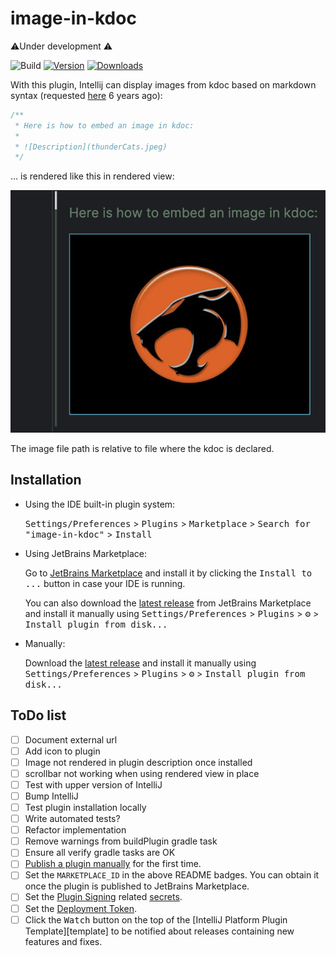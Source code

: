 # image-in-kdoc

⚠️️️️Under development ⚠️️️️

![Build](https://github.com/jibidus/image-in-kdoc-intellij-plugin/workflows/Build/badge.svg)
[![Version](https://img.shields.io/jetbrains/plugin/v/MARKETPLACE_ID.svg)](https://plugins.jetbrains.com/plugin/MARKETPLACE_ID)
[![Downloads](https://img.shields.io/jetbrains/plugin/d/MARKETPLACE_ID.svg)](https://plugins.jetbrains.com/plugin/MARKETPLACE_ID)

<!-- Plugin description -->
With this plugin, Intellij can display images from kdoc based on markdown syntax (requested [here](https://youtrack.jetbrains.com/issue/KTIJ-13687/KDoc-support-inline-images) 6 years ago):

```kotlin
/**
 * Here is how to embed an image in kdoc:
 * 
 * ![Description](thunderCats.jpeg)
 */
```

… is rendered like this in rendered view:

![](kdoc%20sample.png)

The image file path is relative to file where the kdoc is declared. 

<!-- Plugin description end -->

## Installation

- Using the IDE built-in plugin system:
  
  <kbd>Settings/Preferences</kbd> > <kbd>Plugins</kbd> > <kbd>Marketplace</kbd> > <kbd>Search for "image-in-kdoc"</kbd> >
  <kbd>Install</kbd>
  
- Using JetBrains Marketplace:

  Go to [JetBrains Marketplace](https://plugins.jetbrains.com/plugin/MARKETPLACE_ID) and install it by clicking the <kbd>Install to ...</kbd> button in case your IDE is running.

  You can also download the [latest release](https://plugins.jetbrains.com/plugin/MARKETPLACE_ID/versions) from JetBrains Marketplace and install it manually using
  <kbd>Settings/Preferences</kbd> > <kbd>Plugins</kbd> > <kbd>⚙️</kbd> > <kbd>Install plugin from disk...</kbd>

- Manually:

  Download the [latest release](https://github.com/jibidus/image-in-kdoc-intellij-plugin/releases/latest) and install it manually using
  <kbd>Settings/Preferences</kbd> > <kbd>Plugins</kbd> > <kbd>⚙️</kbd> > <kbd>Install plugin from disk...</kbd>

## ToDo list

- [ ] Document external url
- [ ] Add icon to plugin
- [ ] Image not rendered in plugin description once installed
- [ ] scrollbar not working when using rendered view in place
- [ ] Test with upper version of IntelliJ
- [ ] Bump IntelliJ
- [ ] Test plugin installation locally
- [ ] Write automated tests?
- [ ] Refactor implementation
- [ ] Remove warnings from buildPlugin gradle task
- [ ] Ensure all verify gradle tasks are OK
- [ ] [Publish a plugin manually](https://plugins.jetbrains.com/docs/intellij/publishing-plugin.html?from=IJPluginTemplate) for the first time.
- [ ] Set the `MARKETPLACE_ID` in the above README badges. You can obtain it once the plugin is published to JetBrains Marketplace.
- [ ] Set the [Plugin Signing](https://plugins.jetbrains.com/docs/intellij/plugin-signing.html?from=IJPluginTemplate) related [secrets](https://github.com/JetBrains/intellij-platform-plugin-template#environment-variables).
- [ ] Set the [Deployment Token](https://plugins.jetbrains.com/docs/marketplace/plugin-upload.html?from=IJPluginTemplate).
- [ ] Click the <kbd>Watch</kbd> button on the top of the [IntelliJ Platform Plugin Template][template] to be notified about releases containing new features and fixes.

